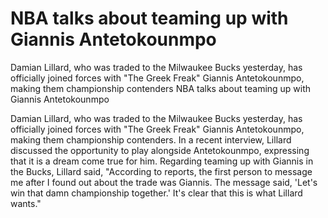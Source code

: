 # NBA talks about teaming up with Giannis Antetokounmpo

Damian Lillard, who was traded to the Milwaukee Bucks yesterday, has officially joined forces with "The Greek Freak" Giannis Antetokounmpo, making them championship contenders 
 NBA talks about teaming up with Giannis Antetokounmpo

Damian Lillard, who was traded to the Milwaukee Bucks yesterday, has officially joined forces with "The Greek Freak" Giannis Antetokounmpo, making them championship contenders. In a recent interview, Lillard discussed the opportunity to play alongside Antetokounmpo, expressing that it is a dream come true for him. Regarding teaming up with Giannis in the Bucks, Lillard said, "According to reports, the first person to message me after I found out about the trade was Giannis. The message said, 'Let's win that damn championship together.' It's clear that this is what Lillard wants."